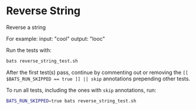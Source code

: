 # Reverse String

Reverse a string

For example:
input: "cool"
output: "looc"


Run the tests with:

```bash
bats reverse_string_test.sh
```

After the first test(s) pass, continue by commenting out or removing the
`[[ $BATS_RUN_SKIPPED == true ]] || skip` 
annotations prepending other tests.

To run all tests, including the ones with `skip` annotations, run:

```bash
BATS_RUN_SKIPPED=true bats reverse_string_test.sh
```
